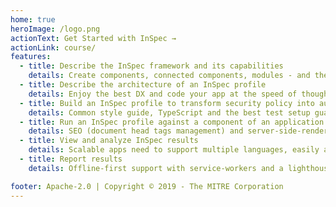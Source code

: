 ```yaml
---
home: true
heroImage: /logo.png
actionText: Get Started with InSpec →
actionLink: course/
features:
  - title: Describe the InSpec framework and its capabilities
    details: Create components, connected components, modules - and their tests - right from the CLI
  - title: Describe the architecture of an InSpec profile
    details: Enjoy the best DX and code your app at the speed of thought! With HMR for client and server
  - title: Build an InSpec profile to transform security policy into automated security testing
    details: Common style guide, TypeScript and the best test setup guarantee code quality and non-breaking changes
  - title: Run an InSpec profile against a component of an application stack
    details: SEO (document head tags management) and server-side-rendering for search engines
  - title: View and analyze InSpec results
    details: Scalable apps need to support multiple languages, easily add and support multiple languages
  - title: Report results
    details: Offline-first support with service-workers and a lighthouse score as high as possible

footer: Apache-2.0 | Copyright © 2019 - The MITRE Corporation
---
```

